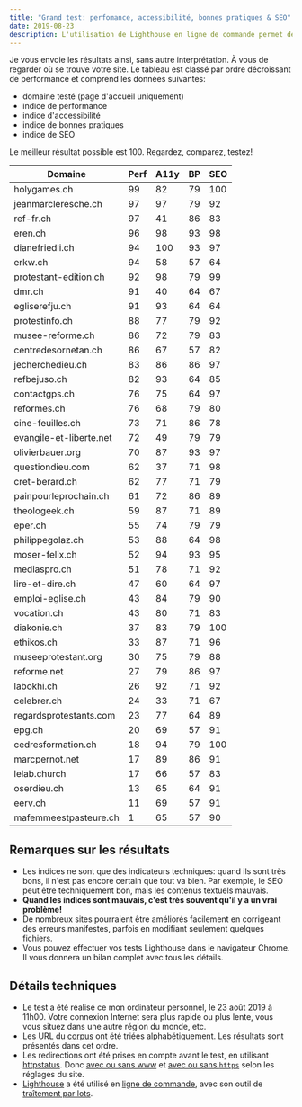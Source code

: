 ```yaml
---
title: "Grand test: perfomance, accessibilité, bonnes pratiques & SEO"
date: 2019-08-23
description: L'utilisation de Lighthouse en ligne de commande permet de systématiser le travail d'analyse sur les sites web. L'occasion de passer le web protestant romand au crible.
---
```


Je vous envoie les résultats ainsi, sans autre interprétation.
À vous de regarder où se trouve votre site.
Le tableau est classé par ordre décroissant de performance et comprend les données suivantes:

- domaine testé (page d'accueil uniquement)
- indice de performance
- indice d'accessibilité
- indice de bonnes pratiques
- indice de SEO

Le meilleur résultat possible est 100.
Regardez, comparez, testez!


| Domaine | Perf | A11y | BP | SEO |
|---|---|---|---|---|
| holygames.ch | 99 | 82 | 79 | 100 |
| jeanmarcleresche.ch | 97 | 97 | 79 | 92 |
| ref-fr.ch | 97 | 41 | 86 | 83 |
| eren.ch | 96 | 98 | 93 | 98 |
| dianefriedli.ch | 94 | 100 | 93 | 97 |
| erkw.ch | 94 | 58 | 57 | 64 |
| protestant-edition.ch | 92 | 98 | 79 | 99 |
| dmr.ch | 91 | 40 | 64 | 67 |
| egliserefju.ch | 91 | 93 | 64 | 64 |
| protestinfo.ch | 88 | 77 | 79 | 92 |
| musee-reforme.ch | 86 | 72 | 79 | 83 |
| centredesornetan.ch | 86 | 67 | 57 | 82 |
| jecherchedieu.ch | 83 | 86 | 86 | 97 |
| refbejuso.ch | 82 | 93 | 64 | 85 |
| contactgps.ch | 76 | 75 | 64 | 97 |
| reformes.ch | 76 | 68 | 79 | 80 |
| cine-feuilles.ch | 73 | 71 | 86 | 78 |
| evangile-et-liberte.net | 72 | 49 | 79 | 79 |
| olivierbauer.org | 70 | 87 | 93 | 97 |
| questiondieu.com | 62 | 37 | 71 | 98 |
| cret-berard.ch | 62 | 77 | 71 | 79 |
| painpourleprochain.ch | 61 | 72 | 86 | 89 |
| theologeek.ch | 59 | 87 | 71 | 89 |
| eper.ch | 55 | 74 | 79 | 79 |
| philippegolaz.ch | 53 | 88 | 64 | 98 |
| moser-felix.ch | 52 | 94 | 93 | 95 |
| mediaspro.ch | 51 | 78 | 71 | 92 |
| lire-et-dire.ch | 47 | 60 | 64 | 97 |
| emploi-eglise.ch | 43 | 84 | 79 | 90 |
| vocation.ch | 43 | 80 | 71 | 83 |
| diakonie.ch | 37 | 83 | 79 | 100 |
| ethikos.ch | 33 | 87 | 71 | 96 |
| museeprotestant.org | 30 | 75 | 79 | 88 |
| reforme.net | 27 | 79 | 86 | 97 |
| labokhi.ch | 26 | 92 | 71 | 92 |
| celebrer.ch | 24 | 33 | 71 | 67 |
| regardsprotestants.com | 23 | 77 | 64 | 89 |
| epg.ch | 20 | 69 | 57 | 91 |
| cedresformation.ch | 18 | 94 | 79 | 100 |
| marcpernot.net | 17 | 89 | 86 | 91 |
| lelab.church | 17 | 66 | 57 | 83 |
| oserdieu.ch | 13 | 65 | 64 | 91 |
| eerv.ch | 11 | 69 | 57 | 91 |
| mafemmeestpasteure.ch | 1 | 65 | 57 | 90 |


## Remarques sur les résultats

- Les indices ne sont que des indicateurs techniques: quand ils sont très bons, il n'est pas encore certain que tout va bien. Par exemple, le SEO peut être techniquement bon, mais les contenus textuels mauvais.
- **Quand les indices sont mauvais, c'est très souvent qu'il y a un vrai problème!**
- De nombreux sites pourraient être améliorés facilement en corrigeant des erreurs manifestes, parfois en modifiant seulement quelques fichiers.
- Vous pouvez effectuer vos tests Lighthouse dans le navigateur Chrome. Il vous donnera un bilan complet avec tous les détails.

## Détails techniques

- Le test a été réalisé ce mon ordinateur personnel, le 23 août 2019 à 11h00. Votre connexion Internet sera plus rapide ou plus lente, vous vous situez dans une autre région du monde, etc.
- Les URL du [corpus](/blog/corpus/) ont été triées alphabétiquement. Les résultats sont présentés dans cet ordre.
- Les redirections ont été prises en compte avant le test, en utilisant [httpstatus](https://httpstatus.io/). Donc [avec ou sans www](/blog/www/) et [avec ou sans `https`](/blog/https/) selon les réglages du site.
- [Lighthouse](https://developers.google.com/web/tools/lighthouse/) a été utilisé en [ligne de commande](https://www.npmjs.com/package/lighthouse), avec son outil de [traîtement par lots](https://www.npmjs.com/package/lighthouse-batch).